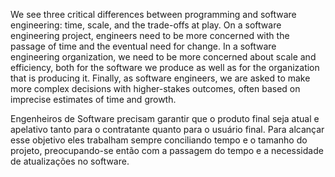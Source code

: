 We see three critical differences between programming and software engineering: time, scale, and the trade-offs at play. On a software engineering project, engineers need to be more concerned with the passage of time and the eventual need for change. In a software engineering organization, we need to be more concerned about scale and efficiency, both for the software we produce as well as for the organization that is producing it. Finally, as software engineers, we are asked to make more complex decisions with higher-stakes outcomes, often based on imprecise estimates of time and growth.

Engenheiros de Software precisam garantir que o produto final seja atual e apelativo tanto para o contratante quanto para o usuário final. Para alcançar esse objetivo eles trabalham sempre conciliando tempo e o tamanho do projeto, preocupando-se então com a passagem do tempo e a necessidade de atualizações no software.
